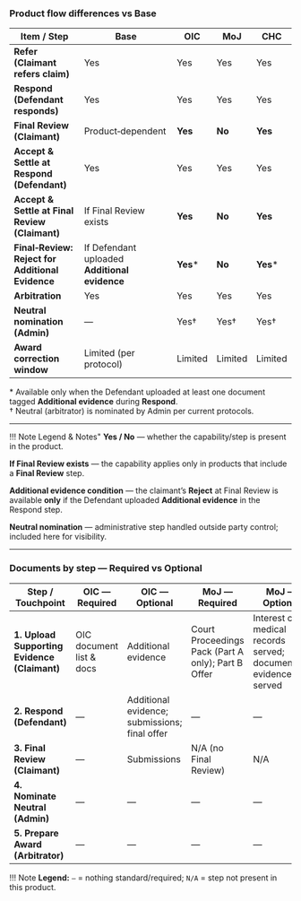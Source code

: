 ### Product flow differences vs Base

| Item / Step                                      | Base                                          | OIC       | MoJ     | CHC       |
|--------------------------------------------------|-----------------------------------------------|-----------|---------|-----------|
| **Refer (Claimant refers claim)**                | Yes                                           | Yes       | Yes     | Yes       |
| **Respond (Defendant responds)**                 | Yes                                           | Yes       | Yes     | Yes       |
| **Final Review (Claimant)**                      | Product‑dependent                             | **Yes**   | **No**  | **Yes**   |
| **Accept & Settle at Respond (Defendant)**       | Yes                                           | Yes       | Yes     | Yes       |
| **Accept & Settle at Final Review (Claimant)**   | If Final Review exists                        | **Yes**   | **No**  | **Yes**   |
| **Final‑Review: Reject for Additional Evidence** | If Defendant uploaded **Additional evidence** | **Yes**\* | **No**  | **Yes**\* |
| **Arbitration**                                  | Yes                                           | Yes       | Yes     | Yes       |
| **Neutral nomination (Admin)**                   | —                                             | Yes†      | Yes†    | Yes†      |
| **Award correction window**                      | Limited (per protocol)                        | Limited   | Limited | Limited   |

\* Available only when the Defendant uploaded at least one document tagged **Additional evidence** during **Respond**.\
† Neutral (arbitrator) is nominated by Admin per current protocols.

---

!!! Note
   Legend & Notes" **Yes / No** — whether the capability/step is present in the product.


**If Final Review exists** — the capability applies only in products that include a **Final Review** step.

**Additional evidence condition** — the claimant’s **Reject** at Final Review is available **only** if the Defendant uploaded **Additional evidence** in the Respond step.

**Neutral nomination** — administrative step handled outside party control; included here for visibility.

---

### Documents by step — Required vs Optional

| Step / Touchpoint                            | OIC — **Required**       | OIC — Optional                                | MoJ — **Required**                                 | MoJ — Optional                                                     | CHC — **Required** | CHC — Optional             |
|----------------------------------------------|--------------------------|-----------------------------------------------|----------------------------------------------------|--------------------------------------------------------------------|--------------------|----------------------------|
| **1. Upload Supporting Evidence (Claimant)** | OIC document list & docs | Additional evidence                           | Court Proceedings Pack (Part A only); Part B Offer | Interest calc; medical records served; documentary evidence served | Evidence           | Pre‑arb offer              |
| **2. Respond (Defendant)**                   | —                        | Additional evidence; submissions; final offer | —                                                  | —                                                                  | Evidence           | Submissions; pre‑arb offer |
| **3. Final Review (Claimant)**               | —                        | Submissions                                   | N/A (no Final Review)                              | N/A                                                                | —                  | Submissions                |
| **4. Nominate Neutral (Admin)**              | —                        | —                                             | —                                                  | —                                                                  | —                  | —                          |
| **5. Prepare Award (Arbitrator)**            | —                        | —                                             | —                                                  | —                                                                  | —                  | —                          |

!!! Note
    **Legend:** `—` = nothing standard/required; `N/A` = step not present in this product.